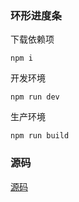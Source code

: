 ###  环形进度条


下载依赖项
```
npm i
```

开发环境
```
npm run dev
```


生产环境
```
npm run build
```

### 源码
[源码](https://github.com/yjfhtop/circle-slider)




